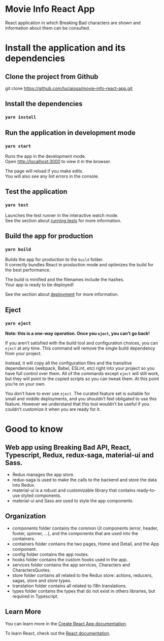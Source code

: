 # Movie Info React App

React application in which Breaking Bad characters are shown and information about them can be consulted.

# Install the application and its dependencies

## Clone the project from Github

git clone https://github.com/luciaiosa/movie-info-react-app.git

## Install the dependencies

### `yarn install`

## Run the application in development mode
### `yarn start`

Runs the app in the development mode.\
Open [http://localhost:3000](http://localhost:3000) to view it in the browser.

The page will reload if you make edits.\
You will also see any lint errors in the console.


## Test the application
### `yarn test`

Launches the test runner in the interactive watch mode.\
See the section about [running tests](https://facebook.github.io/create-react-app/docs/running-tests) for more information.


## Build the app for production
### `yarn build`

Builds the app for production to the `build` folder.\
It correctly bundles React in production mode and optimizes the build for the best performance.

The build is minified and the filenames include the hashes.\
Your app is ready to be deployed!

See the section about [deployment](https://facebook.github.io/create-react-app/docs/deployment) for more information.

## Eject
### `yarn eject`

**Note: this is a one-way operation. Once you `eject`, you can’t go back!**

If you aren’t satisfied with the build tool and configuration choices, you can `eject` at any time. This command will remove the single build dependency from your project.

Instead, it will copy all the configuration files and the transitive dependencies (webpack, Babel, ESLint, etc) right into your project so you have full control over them. All of the commands except `eject` will still work, but they will point to the copied scripts so you can tweak them. At this point you’re on your own.

You don’t have to ever use `eject`. The curated feature set is suitable for small and middle deployments, and you shouldn’t feel obligated to use this feature. However we understand that this tool wouldn’t be useful if you couldn’t customize it when you are ready for it.


# Good to know

##  Web app using Breaking Bad API, React, Typescript, Redux, redux-saga, material-ui and Sass.
* Redux manages the app store.
* redux-saga is used to make the calls to the backend and store the data into Redux.
* material-ui is a robust and customizable library that contains ready-to-use styled components.
* material-ui and Sass are used to style the app components.

## Organization

* components folder contains the common UI components (error, header, footer, spinner, ...), and the components that are used into the containers.
* containers folder contains the two pages, Home and Detail, and the App component.
* config folder contains the app routes.
* hooks folder contains the custom hooks used in the app.
* services folder contains the app services, Characters and CharactersQuotes.
* store folder contains all related to the Redux store: actions, reducers, sagas, store and store types.
* translation folder contains all related to i18n translations.
* types folder contains the types that do not exist in others libraries, but required in Typescript.

## Learn More

You can learn more in the [Create React App documentation](https://facebook.github.io/create-react-app/docs/getting-started).

To learn React, check out the [React documentation](https://reactjs.org/).
